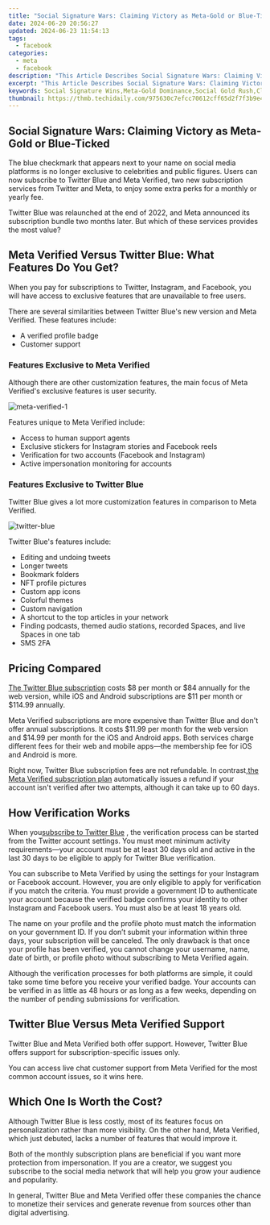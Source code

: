 ```yaml
---
title: "Social Signature Wars: Claiming Victory as Meta-Gold or Blue-Ticked"
date: 2024-06-20 20:56:27
updated: 2024-06-23 11:54:13
tags:
  - facebook
categories:
  - meta
  - facebook
description: "This Article Describes Social Signature Wars: Claiming Victory as Meta-Gold or Blue-Ticked"
excerpt: "This Article Describes Social Signature Wars: Claiming Victory as Meta-Gold or Blue-Ticked"
keywords: Social Signature Wins,Meta-Gold Dominance,Social Gold Rush,Claimed Superiority,Meta Battle Triumph,Blue Tick Victory,Social Signatures Mastery
thumbnail: https://thmb.techidaily.com/975630c7efcc70612cff65d2f7f3b9e4bb27504376cae815fa3cc71523fe648a.jpg
---
```


## Social Signature Wars: Claiming Victory as Meta-Gold or Blue-Ticked

 The blue checkmark that appears next to your name on social media platforms is no longer exclusive to celebrities and public figures. Users can now subscribe to Twitter Blue and Meta Verified, two new subscription services from Twitter and Meta, to enjoy some extra perks for a monthly or yearly fee.

 Twitter Blue was relaunched at the end of 2022, and Meta announced its subscription bundle two months later. But which of these services provides the most value?

## Meta Verified Versus Twitter Blue: What Features Do You Get?

 When you pay for subscriptions to Twitter, Instagram, and Facebook, you will have access to exclusive features that are unavailable to free users.

 There are several similarities between Twitter Blue's new version and Meta Verified. These features include:

* A verified profile badge
* Customer support

### Features Exclusive to Meta Verified

 Although there are other customization features, the main focus of Meta Verified's exclusive features is user security.

![meta-verified-1](https://static1.makeuseofimages.com/wordpress/wp-content/uploads/2023/04/meta-verified-1.jpg)

Features unique to Meta Verified include:

* Access to human support agents
* Exclusive stickers for Instagram stories and Facebook reels
* Verification for two accounts (Facebook and Instagram)
* Active impersonation monitoring for accounts

### Features Exclusive to Twitter Blue

 Twitter Blue gives a lot more customization features in comparison to Meta Verified.

![twitter-blue](https://static1.makeuseofimages.com/wordpress/wp-content/uploads/2023/04/twitter-blue.jpg)

Twitter Blue's features include:

* Editing and undoing tweets
* Longer tweets
* Bookmark folders
* NFT profile pictures
* Custom app icons
* Colorful themes
* Custom navigation
* A shortcut to the top articles in your network
* Finding podcasts, themed audio stations, recorded Spaces, and live Spaces in one tab
* SMS 2FA

## Pricing Compared

[The Twitter Blue subscription](https://www.makeuseof.com/what-is-twitter-blue/) costs $8 per month or $84 annually for the web version, while iOS and Android subscriptions are $11 per month or $114.99 annually.

 Meta Verified subscriptions are more expensive than Twitter Blue and don't offer annual subscriptions. It costs $11.99 per month for the web version and $14.99 per month for the iOS and Android apps. Both services charge different fees for their web and mobile apps—the membership fee for iOS and Android is more.

 Right now, Twitter Blue subscription fees are not refundable. In contrast,[the Meta Verified subscription plan](https://www.makeuseof.com/what-is-meta-verified-is-it-worth-the-money/) automatically issues a refund if your account isn't verified after two attempts, although it can take up to 60 days.

## How Verification Works

 When you[subscribe to Twitter Blue](https://www.makeuseof.com/twitter-blue-how-to-subscribe/) , the verification process can be started from the Twitter account settings. You must meet minimum activity requirements—your account must be at least 30 days old and active in the last 30 days to be eligible to apply for Twitter Blue verification.

 You can subscribe to Meta Verified by using the settings for your Instagram or Facebook account. However, you are only eligible to apply for verification if you match the criteria. You must provide a government ID to authenticate your account because the verified badge confirms your identity to other Instagram and Facebook users. You must also be at least 18 years old.

 The name on your profile and the profile photo must match the information on your government ID. If you don’t submit your information within three days, your subscription will be canceled. The only drawback is that once your profile has been verified, you cannot change your username, name, date of birth, or profile photo without subscribing to Meta Verified again.

 Although the verification processes for both platforms are simple, it could take some time before you receive your verified badge. Your accounts can be verified in as little as 48 hours or as long as a few weeks, depending on the number of pending submissions for verification.

## Twitter Blue Versus Meta Verified Support

 Twitter Blue and Meta Verified both offer support. However, Twitter Blue offers support for subscription-specific issues only.

 You can access live chat customer support from Meta Verified for the most common account issues, so it wins here.

## Which One Is Worth the Cost?

 Although Twitter Blue is less costly, most of its features focus on personalization rather than more visibility. On the other hand, Meta Verified, which just debuted, lacks a number of features that would improve it.

 Both of the monthly subscription plans are beneficial if you want more protection from impersonation. If you are a creator, we suggest you subscribe to the social media network that will help you grow your audience and popularity.

 In general, Twitter Blue and Meta Verified offer these companies the chance to monetize their services and generate revenue from sources other than digital advertising.


<ins class="adsbygoogle"
     style="display:block"
     data-ad-format="autorelaxed"
     data-ad-client="ca-pub-7571918770474297"
     data-ad-slot="1223367746"></ins>



<ins class="adsbygoogle"
     style="display:block"
     data-ad-client="ca-pub-7571918770474297"
     data-ad-slot="8358498916"
     data-ad-format="auto"
     data-full-width-responsive="true"></ins>
